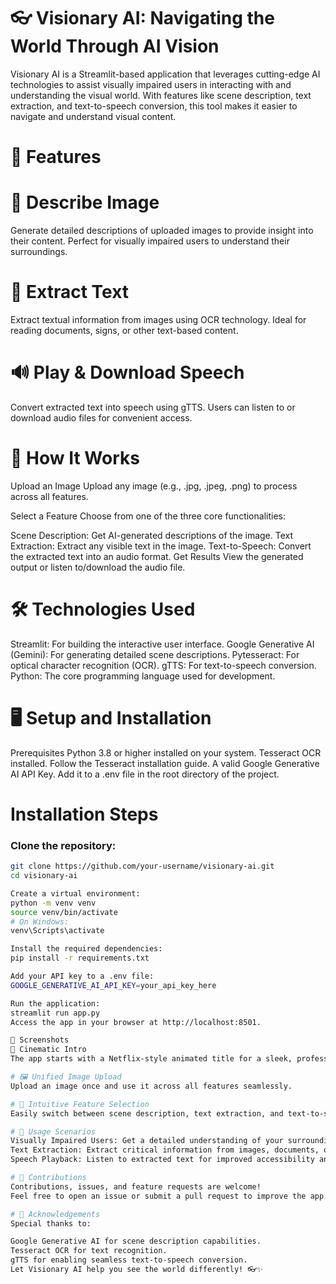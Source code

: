 # 👓 Visionary AI: Navigating the World Through AI Vision
Visionary AI is a Streamlit-based application that leverages cutting-edge AI technologies to assist visually impaired users in interacting with and understanding the visual world. With features like scene description, text extraction, and text-to-speech conversion, this tool makes it easier to navigate and understand visual content.

# 🌟 Features
# 📜 Describe Image
Generate detailed descriptions of uploaded images to provide insight into their content. Perfect for visually impaired users to understand their surroundings.

# 📝 Extract Text
Extract textual information from images using OCR technology. Ideal for reading documents, signs, or other text-based content.

# 🔊 Play & Download Speech
Convert extracted text into speech using gTTS. Users can listen to or download audio files for convenient access.

# 🚀 How It Works
Upload an Image
Upload any image (e.g., .jpg, .jpeg, .png) to process across all features.

Select a Feature
Choose from one of the three core functionalities:

Scene Description: Get AI-generated descriptions of the image.
Text Extraction: Extract any visible text in the image.
Text-to-Speech: Convert the extracted text into an audio format.
Get Results
View the generated output or listen to/download the audio file.

# 🛠️ Technologies Used
Streamlit: For building the interactive user interface.
Google Generative AI (Gemini): For generating detailed scene descriptions.
Pytesseract: For optical character recognition (OCR).
gTTS: For text-to-speech conversion.
Python: The core programming language used for development.

# 🖥️ Setup and Installation
Prerequisites
Python 3.8 or higher installed on your system.
Tesseract OCR installed. Follow the Tesseract installation guide.
A valid Google Generative AI API Key. Add it to a .env file in the root directory of the project.
# Installation Steps

### Clone the repository:
```bash
git clone https://github.com/your-username/visionary-ai.git
cd visionary-ai

Create a virtual environment:
python -m venv venv
source venv/bin/activate
# On Windows:
venv\Scripts\activate

Install the required dependencies:
pip install -r requirements.txt

Add your API key to a .env file:
GOOGLE_GENERATIVE_AI_API_KEY=your_api_key_here

Run the application:
streamlit run app.py
Access the app in your browser at http://localhost:8501.

📸 Screenshots
🎥 Cinematic Intro
The app starts with a Netflix-style animated title for a sleek, professional look.

# 🖼️ Unified Image Upload
Upload an image once and use it across all features seamlessly.

# 🎯 Intuitive Feature Selection
Easily switch between scene description, text extraction, and text-to-speech conversion using feature-specific buttons.

# 📝 Usage Scenarios
Visually Impaired Users: Get a detailed understanding of your surroundings through AI-generated image descriptions.
Text Extraction: Extract critical information from images, documents, or signs.
Speech Playback: Listen to extracted text for improved accessibility and convenience.

# 🤝 Contributions
Contributions, issues, and feature requests are welcome!
Feel free to open an issue or submit a pull request to improve the app.

# 🌟 Acknowledgements
Special thanks to:

Google Generative AI for scene description capabilities.
Tesseract OCR for text recognition.
gTTS for enabling seamless text-to-speech conversion.
Let Visionary AI help you see the world differently! 👓✨
